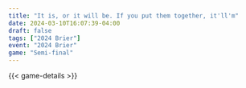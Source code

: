 ```yaml
---
title: "It is, or it will be. If you put them together, it'll'm"
date: 2024-03-10T16:07:39-04:00
draft: false
tags: ["2024 Brier"]
event: "2024 Brier"
game: "Semi-final"
---
```

{{< game-details >}}
<!--more-->

